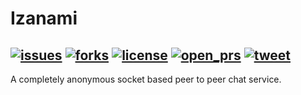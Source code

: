 # Izanami
[![issues](https://img.shields.io/github/issues/Shankusu993/izanami?style=plastic)](https://github.com/Shankusu993/izanami/issues)
[![forks](https://img.shields.io/github/forks/Shankusu993/izanami?style=plastic)](https://github.com/Shankusu993/izanami/network/members)
[![license](https://img.shields.io/github/license/Shankusu993/izanami?style=plastic)](https://github.com/Shankusu993/izanami/blob/master/LICENSE)
[![open_prs](https://img.shields.io/github/issues-pr/shankusu993/izanami?style=plastic)](https://github.com/Shankusu993/izanami/pulls)
[![tweet](https://img.shields.io/twitter/url?logoColor=black&style=social&url=https%3A%2F%2Fgithub.com%2FShankusu993%2Fizanami)](https://twitter.com/intent/tweet?text=Wow:&url=https%3A%2F%2Fgithub.com%2FShankusu993%2Fizanami)
---
A completely anonymous socket based peer to peer chat service.
